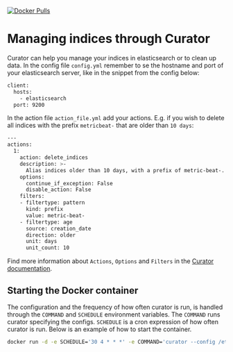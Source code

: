 [![Docker Pulls](https://img.shields.io/docker/pulls/rrobinaa/elasticsearch-curator-docker.svg)](https://hub.docker.com/r/robinaa/elasticsearch-curator-docker/)

# Managing indices through Curator


Curator can help you manage your indices in elasticsearch or to clean up data. In the config file `config.yml` remember to se the hostname and port of your elasticsearch server, like in the snippet from the config below:

```bash
client:
  hosts:
    - elasticsearch
  port: 9200
```

In the action file `action_file.yml` add your actions. E.g. if you wish to delete all indices with the prefix `metricbeat-` that are older than `10 days`:

```bash
---
actions:
  1:
    action: delete_indices
    description: >-
      Alias indices older than 10 days, with a prefix of metric-beat-.
    options:
      continue_if_exception: False
      disable_action: False
    filters:
    - filtertype: pattern
      kind: prefix
      value: metric-beat-
    - filtertype: age
      source: creation_date
      direction: older
      unit: days
      unit_count: 10
```

Find more information about `Actions`, `Options` and `Filters` in the [Curator documentation](https://www.elastic.co/guide/en/elasticsearch/client/curator/5.0/about.html).

## Starting the Docker container

The configuration and the frequency of how often curator is run, is handled through the `COMMAND` and `SCHEDULE` environment variables. The `COMMAND` runs curator specifying the configs. `SCHEDULE` is a cron expression of how often curator is run. Below is an example of how to start the container.

```bash
docker run -d -e SCHEDULE='30 4 * * *' -e COMMAND='curator --config /etc/curator/config.yml  /etc/curator/action_file.yml' --network=<name_of_network> --link <name_of_elasticsearch_container>:elasticsearch robinaa/elasticsearch-curator-docker:latest
```
